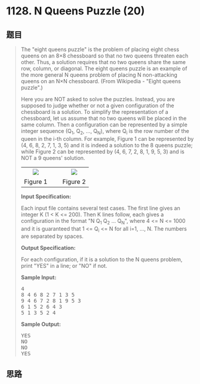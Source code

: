 <h1>1128. N Queens Puzzle (20)</h1>

## 题目

> <div id="problemContent">
> <p>The "eight queens puzzle" is the problem of placing eight chess queens on an 8×8 chessboard so that no two queens threaten each other. Thus, a solution requires that no two queens share the same row, column, or diagonal. The eight queens puzzle is an example of the more general N queens problem of placing N non-attacking queens on an N×N chessboard. (From Wikipedia - "Eight queens puzzle".)</p>
> <p>Here you are NOT asked to solve the puzzles. Instead, you are supposed to judge whether or not a given configuration of the chessboard is a solution.  To simplify the representation of a chessboard, let us assume that no two queens will be placed in the same column.  Then a configuration can be represented by a simple integer sequence (Q<sub>1</sub>, Q<sub>2</sub>, ..., Q<sub>N</sub>), where Q<sub>i</sub> is the row number of the queen in the i-th column.  For example, Figure 1 can be represented by (4, 6, 8, 2, 7, 1, 3, 5) and it is indeed a solution to the 8 queens puzzle; while Figure 2 can be represented by (4, 6, 7, 2, 8, 1, 9, 5, 3) and is NOT a 9 queens' solution.</p>
> <center>
> <table>
> <tr>
> <td><center><img src="http://nos.patest.cn/nf_ol5ygnynwww.jpg"/></center></td>
> <td>  </td>
> <td><center><img src="http://nos.patest.cn/nf_ol5yhbyve1t.jpg"/></center></td>
> </tr>
> <tr>
> <td><center>Figure 1</center></td>
> <td>  </td>
> <td><center>Figure 2</center></td>
> </tr>
> </table>
> </center>
> <p><b>
> Input Specification:
> </b></p>
> <p>Each input file contains several test cases. The first line gives an integer K (1 &lt; K &lt;= 200).  Then K lines follow, each gives a configuration in the format "N Q<sub>1</sub> Q<sub>2</sub> ... Q<sub>N</sub>", where 4 &lt;= N &lt;= 1000 and it is guaranteed that 1 &lt;= Q<sub>i</sub> &lt;= N for all i=1, ..., N.  The numbers are separated by spaces.</p>
> <p><b>
> Output Specification:
> </b></p>
> <p>For each configuration, if it is a solution to the N queens problem, print "YES" in a line; or "NO" if not.
> </p>
> <b>Sample Input:</b><pre>
> 4
> 8 4 6 8 2 7 1 3 5
> 9 4 6 7 2 8 1 9 5 3
> 6 1 5 2 6 4 3
> 5 1 3 5 2 4
> </pre>
> <b>Sample Output:</b><pre>
> YES
> NO
> NO
> YES
> </pre>
> </div>

## 思路

